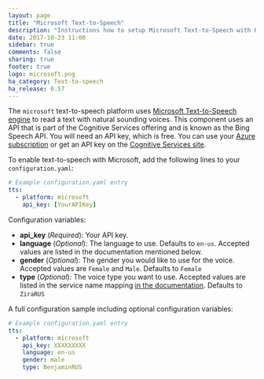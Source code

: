 ```yaml
---
layout: page
title: "Microsoft Text-to-Speech"
description: "Instructions how to setup Microsoft Text-to-Speech with Home Assistant."
date: 2017-10-23 11:00
sidebar: true
comments: false
sharing: true
footer: true
logo: microsoft.png
ha_category: Text-to-speech
ha_release: 0.57
---
```


The `microsoft` text-to-speech platform uses [Microsoft Text-to-Speech engine](https://docs.microsoft.com/en-us/azure/cognitive-services/speech/home) to read a text with natural sounding voices. This component uses an API that is part of the Cognitive Services offering and is known as the Bing Speech API.
You will need an API key, which is free. You can use your [Azure subscription](https://azure.microsoft.com) or get an API key on the [Cognitive Services site](https://azure.microsoft.com/en-us/try/cognitive-services/). 

To enable text-to-speech with Microsoft, add the following lines to your `configuration.yaml`:

```yaml
# Example configuration.yaml entry
tts:
  - platform: microsoft
    api_key: [YourAPIKey]
```

Configuration variables:

- **api_key** (*Required*): Your API key.
- **language** (*Optional*): The language to use. Defaults to `en-us`. Accepted values are listed in the documentation mentioned below.
- **gender** (*Optional*): The gender you would like to use for the voice. Accepted values are `Female` and `Male`. Defaults to `Female`
- **type** (*Optional*): The voice type you want to use. Accepted values are listed in the service name mapping [in the documentation](https://docs.microsoft.com/en-us/azure/cognitive-services/Speech/api-reference-rest/bingvoiceoutput). Defaults to `ZiraRUS`


A full configuration sample including optional configuration variables:

```yaml
# Example configuration.yaml entry
tts:
  - platform: microsoft
    api_key: XXXXXXXXX
    language: en-us
    gender: male
    type: BenjaminRUS
```

